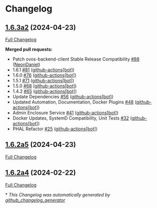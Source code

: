 # Changelog

## [1.6.3a2](https://github.com/NeonGeckoCom/neon_enclosure/tree/1.6.3a2) (2024-04-23)

[Full Changelog](https://github.com/NeonGeckoCom/neon_enclosure/compare/1.6.2a5...1.6.3a2)

**Merged pull requests:**

- Patch ovos-backend-client Stable Release Compatibility [\#88](https://github.com/NeonGeckoCom/neon_enclosure/pull/88) ([NeonDaniel](https://github.com/NeonDaniel))
- 1.6.1 [\#81](https://github.com/NeonGeckoCom/neon_enclosure/pull/81) ([github-actions[bot]](https://github.com/apps/github-actions))
- 1.6.0 [\#76](https://github.com/NeonGeckoCom/neon_enclosure/pull/76) ([github-actions[bot]](https://github.com/apps/github-actions))
- 1.5.1 [\#71](https://github.com/NeonGeckoCom/neon_enclosure/pull/71) ([github-actions[bot]](https://github.com/apps/github-actions))
- 1.5.0 [\#68](https://github.com/NeonGeckoCom/neon_enclosure/pull/68) ([github-actions[bot]](https://github.com/apps/github-actions))
- 1.4.2 [\#65](https://github.com/NeonGeckoCom/neon_enclosure/pull/65) ([github-actions[bot]](https://github.com/apps/github-actions))
- Update Dependencies [\#56](https://github.com/NeonGeckoCom/neon_enclosure/pull/56) ([github-actions[bot]](https://github.com/apps/github-actions))
- Updated Automation, Documentation, Docker Plugins [\#48](https://github.com/NeonGeckoCom/neon_enclosure/pull/48) ([github-actions[bot]](https://github.com/apps/github-actions))
- Admin Enclosure Service [\#41](https://github.com/NeonGeckoCom/neon_enclosure/pull/41) ([github-actions[bot]](https://github.com/apps/github-actions))
- Docker Updates, SystemD Compatibility, Unit Tests [\#32](https://github.com/NeonGeckoCom/neon_enclosure/pull/32) ([github-actions[bot]](https://github.com/apps/github-actions))
- PHAL Refactor [\#25](https://github.com/NeonGeckoCom/neon_enclosure/pull/25) ([github-actions[bot]](https://github.com/apps/github-actions))

## [1.6.2a5](https://github.com/NeonGeckoCom/neon_enclosure/tree/1.6.2a5) (2024-04-23)

[Full Changelog](https://github.com/NeonGeckoCom/neon_enclosure/compare/1.6.2a4...1.6.2a5)

## [1.6.2a4](https://github.com/NeonGeckoCom/neon_enclosure/tree/1.6.2a4) (2024-02-22)

[Full Changelog](https://github.com/NeonGeckoCom/neon_enclosure/compare/1.6.2...1.6.2a4)



\* *This Changelog was automatically generated by [github_changelog_generator](https://github.com/github-changelog-generator/github-changelog-generator)*
